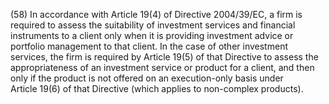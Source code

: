 (58) In accordance with Article 19(4) of Directive 2004/39/EC, a firm is required to assess the suitability of investment services and financial instruments to a client only when it is providing investment advice or portfolio management to that client. In the case of other investment services, the firm is required by Article 19(5) of that Directive to assess the appropriateness of an investment service or product for a client, and then only if the product is not offered on an execution-only basis under Article 19(6) of that Directive (which applies to non-complex products).